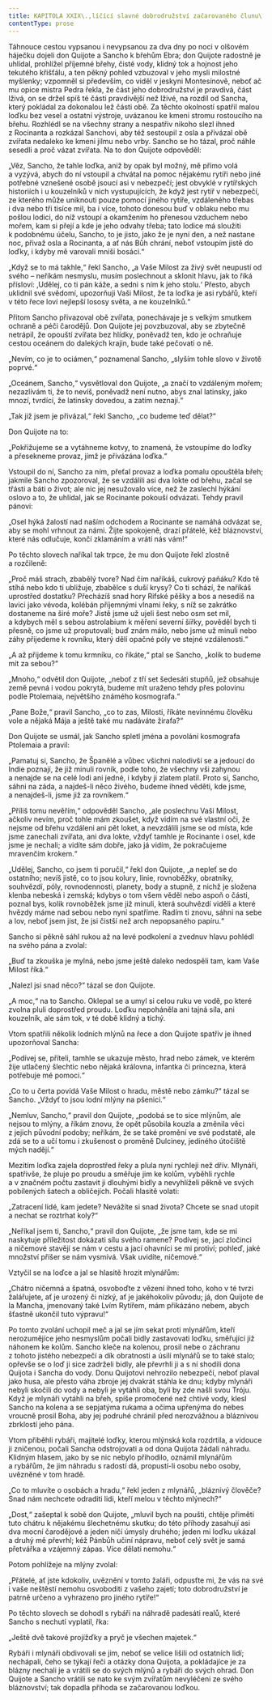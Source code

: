 ```yaml
---
title: KAPITOLA XXIX\.,líčící slavné dobrodružství začarovaného člunu\.
contentType: prose
---
```


Táhnouce cestou vypsanou i nevypsanou za dva dny po noci v olšovém háječku dojeli don Quijote a Sancho k břehům Ebra; don Quijote radostně je uhlídal, prohlížel příjemné břehy, čisté vody, klidný tok a hojnost jeho tekutého křišťálu, a ten pěkný pohled vzbuzoval v jeho mysli milostné myšlenky; vzpomněl si především, co viděl v jeskyni Montesínově, neboť ač mu opice mistra Pedra řekla, že část jeho dobrodružství je pravdivá, část lživá, on se držel spíš té části pravdivější než lživé, na rozdíl od Sancha, který pokládal za dokonalou lež části obě. Za těchto okolností spatřil malou loďku bez vesel a ostatní výstroje, uvázanou ke kmeni stromu rostoucího na břehu. Rozhlédl se na všechny strany a nespatřiv nikoho slezl ihned z Rocinanta a rozkázal Sanchovi, aby též sestoupil z osla a přivázal obě zvířata nedaleko ke kmeni jilmu nebo vrby. Sancho se ho tázal, proč náhle sesedli a proč vázat zvířata. Na to don Quijote odpověděl:

„Věz, Sancho, že tahle loďka, aniž by opak byl možný, mě přímo volá a vyzývá, abych do ní vstoupil a chvátal na pomoc nějakému rytíři nebo jiné potřebné vznešené osobě jsoucí asi v nebezpečí; jest obvyklé v rytířských historiích i u kouzelníků v nich vystupujících, že když jest rytíř v nebezpečí, ze kterého může uniknouti pouze pomocí jiného rytíře, vzdáleného třebas i dva nebo tři tisíce mil, ba i více, tohoto donesou buď v oblaku nebo mu pošlou lodici, do níž vstoupí a okamžením ho přenesou vzduchem nebo mořem, kam si přejí a kde je jeho odvahy třeba; tato lodice má sloužiti k podobnému účelu, Sancho, to je jisto, jako že je nyní den, a než nastane noc, přivaž osla a Rocinanta, a ať nás Bůh chrání, neboť vstoupím jistě do loďky, i kdyby mě varovali mniši bosáci.“

„Když se to má takhle,“ řekl Sancho, „a Vaše Milost za živý svět neupustí od svého – neříkám nesmyslu, musím poslechnout a sklonit hlavu, jak to říká přísloví: ‚Udělej, co ti pán káže, a sedni s ním k jeho stolu.‘ Přesto, abych uklidnil své svědomí, upozorňuji Vaši Milost, že ta loďka je asi rybářů, kteří v této řece loví nejlepší lososy světa, a ne kouzelníků.“

Přitom Sancho přivazoval obě zvířata, ponechávaje je s velkým smutkem ochraně a péči čarodějů. Don Quijote jej povzbuzoval, aby se zbytečně netrápil, že opouští zvířata bez hlídky, poněvadž ten, kdo je ochraňuje cestou oceánem do dalekých krajin, bude také pečovati o ně.

„Nevím, co je to ociámen,“ poznamenal Sancho, „slyším tohle slovo v životě poprvé.“

„Oceánem, Sancho,“ vysvětloval don Quijote, „a značí to vzdáleným mořem; nezazlívám ti, že to nevíš, poněvadž není nutno, abys znal latinsky, jako mnozí, tvrdící, že latinsky dovedou, a zatím neznají.“

„Tak již jsem je přivázal,“ řekl Sancho, „co budeme teď dělat?“

Don Quijote na to:

„Pokřižujeme se a vytáhneme kotvy, to znamená, že vstoupíme do loďky a přesekneme provaz, jímž je přivázána loďka.“

Vstoupil do ní, Sancho za ním, přeťal provaz a loďka pomalu opouštěla břeh; jakmile Sancho zpozoroval, že se vzdálili asi dva lokte od břehu, začal se třásti a báti o život; ale nic jej nesužovalo více, než že zaslechl hýkání oslovo a to, že uhlídal, jak se Rocinante pokouší odvázati. Tehdy pravil pánovi:

„Osel hýká žalostí nad naším odchodem a Rocinante se namáhá odvázat se, aby se mohl vrhnout za námi. Žijte spokojeně, drazí přátelé, kéž bláznovství, které nás odlučuje, končí zklamáním a vrátí nás vám!“

Po těchto slovech naříkal tak trpce, že mu don Quijote řekl zlostně a rozčileně:

„Proč máš strach, zbabělý tvore? Nad čím naříkáš, cukrový paňá­ku? Kdo tě stíhá nebo kdo ti ubližuje, zbabělce s duší krysy? Co ti schází, že naříkáš uprostřed dostatku? Přecházíš snad hory Rifské pěšky a bos a nesedíš na lavici jako vévoda, kolébán příjemnými vlnami řeky, s níž se zakrátko dostaneme na širé moře? Jistě jsme už ujeli šest nebo osm set mil, a kdybych měl s sebou astrolabium k měření severní šířky, pověděl bych ti přesně, co jsme už proputovali; buď znám málo, nebo jsme už minuli nebo záhy přijedeme k rovníku, který dělí opačné póly ve stejné vzdálenosti.“

„A až přijdeme k tomu krmníku, co říkáte,“ ptal se Sancho, „kolik to budeme mít za sebou?“

„Mnoho,“ odvětil don Quijote, „neboť z tří set šedesáti stupňů, jež obsahuje země pevná i vodou pokrytá, budeme mít uraženo tehdy přes polovinu podle Ptolemaia, největšího známého kosmografa.“

„Pane Bože,“ pravil Sancho, „co to zas, Milosti, říkáte nevinnému člověku vole a nějaká Mája a ještě také mu nadáváte žirafa?“

Don Quijote se usmál, jak Sancho spletl jména a povolání kosmografa Ptolemaia a pravil:

„Pamatuj si, Sancho, že Španělé a vůbec všichni nalodivší se a jedoucí do Indie poznají, že již minuli rovník, podle toho, že všechny vši zahynou a nenajde se na celé lodi ani jedné, i kdyby ji zlatem platil. Proto si, Sancho, sáhni na záda, a najdeš-li něco živého, budeme ihned věděti, kde jsme, a nenajdeš-li, jsme již za rovníkem.“

„Příliš tomu nevěřím,“ odpověděl Sancho, „ale poslechnu Vaši Milost, ačkoliv nevím, proč tohle mám zkoušet, když vidím na své vlastní oči, že nejsme od břehu vzdáleni ani pět loket, a nevzdálili jsme se od místa, kde jsme zanechali zvířata, ani dva lokte, vždyť tamhle je Rocinante i osel, kde jsme je nechali; a vidíte sám dobře, jako já vidím, že pokračujeme mravenčím krokem.“

„Udělej, Sancho, co jsem ti poručil,“ řekl don Quijote, „a nepleť se do ostatního; nevíš jistě, co to jsou kolury, linie, rovnoběžky, obratníky, souhvězdí, póly, rovnodennosti, planety, body a stupně, z nichž je složena klenba nebeská i zemská; kdybys o tom všem věděl nebo aspoň o části, poznal bys, kolik rovnoběžek jsme již minuli, která souhvězdí viděli a které hvězdy máme nad sebou nebo nyní spatříme. Radím ti znovu, sáhni na sebe a lov, neboť jsem jist, že jsi čistší než arch nepopsaného papíru.“

Sancho si pěkně sáhl rukou až na levé podkolení a zvednuv hlavu pohlédl na svého pána a zvolal:

„Buď ta zkouška je mylná, nebo jsme ještě daleko nedospěli tam, kam Vaše Milost říká.“

„Nalezl jsi snad něco?“ tázal se don Quijote.

„A moc,“ na to Sancho. Oklepal se a umyl si celou ruku ve vodě, po které zvolna pluli doprostřed proudu. Loďku nepoháněla ani tajná síla, ani kouzelník, ale sám tok, v té době klidný a tichý.

Vtom spatřili několik lodních mlýnů na řece a don Quijote spatřiv je ihned upozorňoval Sancha:

„Podívej se, příteli, tamhle se ukazuje město, hrad nebo zámek, ve kterém žije utlačený šlechtic nebo nějaká královna, infantka či princezna, která potřebuje mé pomoci.“

„Co to u čerta povídá Vaše Milost o hradu, městě nebo zámku?“ tázal se Sancho. „Vždyť to jsou lodní mlýny na pšenici.“

„Nemluv, Sancho,“ pravil don Quijote, „podobá se to sice mlýnům, ale nejsou to mlýny, a říkám znovu, že opět působila kouzla a změnila věci z jejich původní podoby; neříkám, že se také promění ve své podstatě, ale zdá se to a učí tomu i zkušenost o proměně Dulciney, jediného útočiště mých nadějí.“

Mezitím loďka zajela doprostřed řeky a plula nyní rychleji než dřív. Mlynáři, spatřivše, že pluje po proudu a směřuje jim ke kolům, vyběhli rychle a v značném počtu zastavit ji dlouhými bidly a nevyhlíželi pěkně ve svých pobílených šatech a obličejích. Počali hlasitě volati:

„Zatracení lidé, kam jedete? Nevážíte si snad života? Chcete se snad utopit a nechat se roztrhat koly?“

„Neříkal jsem ti, Sancho,“ pravil don Quijote, „že jsme tam, kde se mi naskytuje příležitost dokázati sílu svého ramene? Podívej se, jací zločinci a ničemové stavějí se nám v cestu a jací ohavníci se mi protiví; pohleď, jaké množství příšer se nám vysmívá. Však uvidíte, ničemové.“

Vztyčil se na loďce a jal se hlasitě hrozit mlynářům:

„Chátro ničemná a špatná, osvoboďte z vězení ihned toho, koho v té tvrzi žalářujete, ať je urozený či nízký, ať je jakéhokoliv původu; já, don Quijote de la Mancha, jmenovaný také Lvím Rytířem, mám přikázáno nebem, abych šťastně ukončil tuto výpravu!“

Po tomto zvolání uchopil meč a jal se jím sekat proti mlynářům, kteří nerozumějíce jeho nesmyslům počali bidly zastavovati loďku, směřující již náhonem ke kolům. Sancho kleče na kolenou, prosil nebe o záchranu z tohoto jistého nebezpečí a dík obratnosti a úsilí mlynářů se to také stalo; opřevše se o loď ji sice zadrželi bidly, ale převrhli ji a s ní shodili dona Quijota i Sancha do vody. Donu Quijotovi nehrozilo nebezpečí, neboť plaval jako husa, ale přesto váha zbroje jej dvakrát stáhla ke dnu; kdyby mlynáři nebyli skočili do vody a nebyli je vytáhli oba, byli by zde našli svou Tróju. Když je mlynáři vytáhli na břeh, spíše promočené než chtivé vody, klesl Sancho na kolena a se sepjatýma rukama a očima upřenýma do nebes vroucně prosil Boha, aby jej podruhé chránil před nerozvážnou a bláznivou zbrklostí jeho pána.

Vtom přiběhli rybáři, majitelé loďky, kterou mlýnská kola rozdrtila, a vidouce ji zničenou, počali Sancha odstrojovati a od dona Quijota žádali náhradu. Klidným hlasem, jako by se nic nebylo přihodilo, oznámil mlynářům a rybářům, že jim náhradu s radostí dá, propustí-li osobu nebo osoby, uvězněné v tom hradě.

„Co to mluvíte o osobách a hradu,“ řekl jeden z mlynářů, „bláznivý člověče? Snad nám nechcete odraditi lidi, kteří melou v těchto mlýnech?“

„Dost,“ zašeptal k sobě don Quijote, „mluvil bych na poušti, chtěje přiměti tuto chátru k nějakému šlechetnému skutku; do této příhody zasahují asi dva mocní čarodějové a jeden ničí úmysly druhého; jeden mi loďku ukázal a druhý mě převrhl; kéž Pánbůh učiní nápravu, neboť celý svět je samá přetvářka a vzájemný zápas. Více dělati nemohu.“

Potom pohlížeje na mlýny zvolal:

„Přátelé, ať jste kdokoliv, uvěznění v tomto žaláři, odpusťte mi, že vás na své i vaše neštěstí nemohu osvoboditi z vašeho zajetí; toto dobrodružství je patrně určeno a vyhrazeno pro jiného rytíře!“

Po těchto slovech se dohodl s rybáři na náhradě padesáti realů, které Sancho s nechutí vyplatil, řka:

„Ještě dvě takové projížďky a pryč je všechen majetek.“

Rybáři i mlynáři obdivovali se jim, neboť se velice lišili od ostatních lidí; nechápali, čeho se týkají řeči a otázky dona Quijota, a pokládajíce je za blázny nechali je a vrátili se do svých mlýnů a rybáři do svých ohrad. Don Quijote a Sancho vrátili se nato ke svým zvířatům nevyléčeni ze svého bláznovství; tak dopadla příhoda se začarovanou loďkou.
